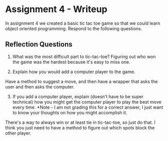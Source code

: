 # Assignment 4 - Writeup

In assignment 4 we created a basic tic tac toe game so that we could learn object oriented programming. Respond to the following questions.

## Reflection Questions

1. What was the most difficult part to tic-tac-toe?
Figuring out who won the game was the hardest because it's easy to miss one.

2. Explain how you would add a computer player to the game.

Have a method to suggest a move, and then have a wrapper that asks the user and then asks the computer.


3. If you add a computer player, explain (doesn't have to be super technical) how you might get the computer player to play the best move every time. *Note - I am not grading this for a correct answer, I just want to know your thoughts on how you might accomplish it.

There's a way to always win or at least tie in tic-tac-toe, so just do that. I think you just need to have a method to figure out which spots block the other player.